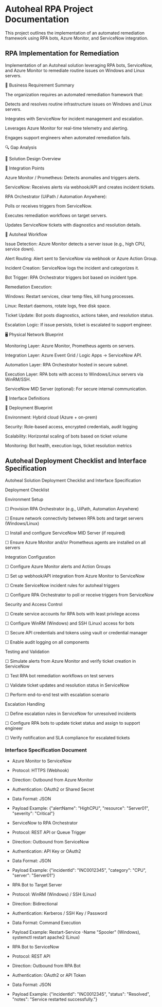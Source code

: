 # Autoheal RPA Project Documentation

This project outlines the implementation of an automated remediation framework using RPA bots, Azure Monitor, and ServiceNow integration.

## RPA Implementation for Remediation

Implementation of an Autoheal solution leveraging RPA bots, ServiceNow, and Azure Monitor to remediate routine issues on Windows and Linux servers.

🧭 Business Requirement Summary

The organization requires an automated remediation framework that:

Detects and resolves routine infrastructure issues on Windows and Linux servers.

Integrates with ServiceNow for incident management and escalation.

Leverages Azure Monitor for real-time telemetry and alerting.

Engages support engineers when automated remediation fails.

🔍 Gap Analysis

🧩 Solution Design Overview

🔗 Integration Points

Azure Monitor / Prometheus: Detects anomalies and triggers alerts.

ServiceNow: Receives alerts via webhook/API and creates incident tickets.

RPA Orchestrator (UiPath / Automation Anywhere):

Polls or receives triggers from ServiceNow.

Executes remediation workflows on target servers.

Updates ServiceNow tickets with diagnostics and resolution details.

🔄 Autoheal Workflow

Issue Detection: Azure Monitor detects a server issue (e.g., high CPU, service down).

Alert Routing: Alert sent to ServiceNow via webhook or Azure Action Group.

Incident Creation: ServiceNow logs the incident and categorizes it.

Bot Trigger: RPA Orchestrator triggers bot based on incident type.

Remediation Execution:

Windows: Restart services, clear temp files, kill hung processes.

Linux: Restart daemons, rotate logs, free disk space.

Ticket Update: Bot posts diagnostics, actions taken, and resolution status.

Escalation Logic: If issue persists, ticket is escalated to support engineer.

🖥️ Physical Network Blueprint

Monitoring Layer: Azure Monitor, Prometheus agents on servers.

Integration Layer: Azure Event Grid / Logic Apps → ServiceNow API.

Automation Layer: RPA Orchestrator hosted in secure subnet.

Execution Layer: RPA bots with access to Windows/Linux servers via WinRM/SSH.

ServiceNow MID Server (optional): For secure internal communication.

🔌 Interface Definitions

🚀 Deployment Blueprint

Environment: Hybrid cloud (Azure + on-prem)

Security: Role-based access, encrypted credentials, audit logging

Scalability: Horizontal scaling of bots based on ticket volume

Monitoring: Bot health, execution logs, ticket resolution metrics

## Autoheal Deployment Checklist and Interface Specification

Autoheal Solution Deployment Checklist and Interface Specification

Deployment Checklist

Environment Setup

☐ Provision RPA Orchestrator (e.g., UiPath, Automation Anywhere)

☐ Ensure network connectivity between RPA bots and target servers (Windows/Linux)

☐ Install and configure ServiceNow MID Server (if required)

☐ Ensure Azure Monitor and/or Prometheus agents are installed on all servers

Integration Configuration

☐ Configure Azure Monitor alerts and Action Groups

☐ Set up webhook/API integration from Azure Monitor to ServiceNow

☐ Create ServiceNow incident rules for autoheal triggers

☐ Configure RPA Orchestrator to poll or receive triggers from ServiceNow

Security and Access Control

☐ Create service accounts for RPA bots with least privilege access

☐ Configure WinRM (Windows) and SSH (Linux) access for bots

☐ Secure API credentials and tokens using vault or credential manager

☐ Enable audit logging on all components

Testing and Validation

☐ Simulate alerts from Azure Monitor and verify ticket creation in ServiceNow

☐ Test RPA bot remediation workflows on test servers

☐ Validate ticket updates and resolution status in ServiceNow

☐ Perform end-to-end test with escalation scenario

Escalation Handling

☐ Define escalation rules in ServiceNow for unresolved incidents

☐ Configure RPA bots to update ticket status and assign to support engineer

☐ Verify notification and SLA compliance for escalated tickets

### Interface Specification Document

- Azure Monitor to ServiceNow
- Protocol: HTTPS (Webhook)
- Direction: Outbound from Azure Monitor
- Authentication: OAuth2 or Shared Secret
- Data Format: JSON
- Payload Example: {"alertName": "HighCPU", "resource": "Server01", "severity": "Critical"}
  
- ServiceNow to RPA Orchestrator
- Protocol: REST API or Queue Trigger
- Direction: Outbound from ServiceNow
- Authentication: API Key or OAuth2
- Data Format: JSON
- Payload Example: {"incidentId": "INC0012345", "category": "CPU", "server": "Server01"}

- RPA Bot to Target Server
- Protocol: WinRM (Windows) / SSH (Linux)
- Direction: Bidirectional
- Authentication: Kerberos / SSH Key / Password
- Data Format: Command Execution
- Payload Example: Restart-Service -Name "Spooler" (Windows), systemctl restart apache2 (Linux)

- RPA Bot to ServiceNow
- Protocol: REST API
- Direction: Outbound from RPA Bot
- Authentication: OAuth2 or API Token
- Data Format: JSON
- Payload Example: {"incidentId": "INC0012345", "status": "Resolved", "notes": "Service restarted successfully."}
